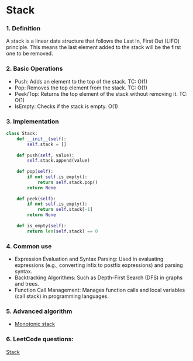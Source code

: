 # Stack
### 1. Definition
A stack is a linear data structure that follows the Last In, First Out (LIFO) principle. This means the last element added to the stack will be the first one to be removed.

### 2. Basic Operations
- Push: Adds an element to the top of the stack. TC: O(1)
- Pop: Removes the top element from the stack. TC: O(1)
- Peek/Top: Returns the top element of the stack without removing it. TC: O(1)
- IsEmpty: Checks if the stack is empty. O(1)

### 3. Implementation

```python
class Stack:
    def __init__(self):
        self.stack = []
    
    def push(self, value):
        self.stack.append(value)
    
    def pop(self):
        if not self.is_empty():
            return self.stack.pop()
        return None
    
    def peek(self):
        if not self.is_empty():
            return self.stack[-1]
        return None
    
    def is_empty(self):
        return len(self.stack) == 0
```

### 4. Common use
- Expression Evaluation and Syntax Parsing: Used in evaluating expressions (e.g., converting infix to postfix expressions) and parsing syntax.
- Backtracking Algorithms: Such as Depth-First Search (DFS) in graphs and trees.
- Function Call Management: Manages function calls and local variables (call stack) in programming languages.

### 5. Advanced algorithm
- [Monotonic stack](../algorithms/3_Monotonic_stack.md)

### 6. LeetCode questions: 
[Stack](https://leetcode.com/tag/stack/)